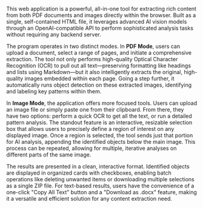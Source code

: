 This web application is a powerful, all-in-one tool for extracting rich content from both PDF documents and images directly within the browser. Built as a single, self-contained HTML file, it leverages advanced AI vision models through an OpenAI-compatible API to perform sophisticated analysis tasks without requiring any backend server.

The program operates in two distinct modes. In **PDF Mode**, users can upload a document, select a range of pages, and initiate a comprehensive extraction. The tool not only performs high-quality Optical Character Recognition (OCR) to pull out all text—preserving formatting like headings and lists using Markdown—but it also intelligently extracts the original, high-quality images embedded within each page. Going a step further, it automatically runs object detection on these extracted images, identifying and labeling key patterns within them.

In **Image Mode**, the application offers more focused tools. Users can upload an image file or simply paste one from their clipboard. From there, they have two options: perform a quick OCR to get all the text, or run a detailed pattern analysis. The standout feature is an interactive, resizable selection box that allows users to precisely define a region of interest on any displayed image. Once a region is selected, the tool sends just that portion for AI analysis, appending the identified objects below the main image. This process can be repeated, allowing for multiple, iterative analyses on different parts of the same image.

The results are presented in a clean, interactive format. Identified objects are displayed in organized cards with checkboxes, enabling batch operations like deleting unwanted items or downloading multiple selections as a single ZIP file. For text-based results, users have the convenience of a one-click "Copy All Text" button and a "Download as .docx" feature, making it a versatile and efficient solution for any content extraction need.